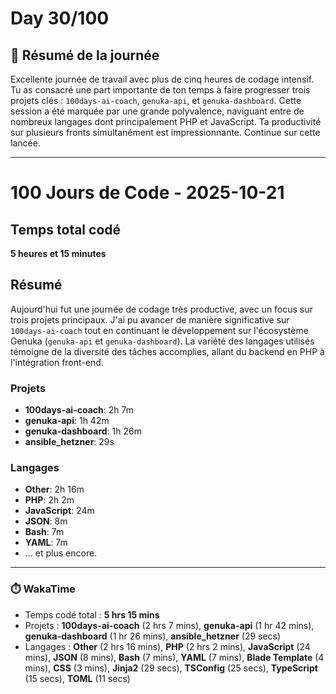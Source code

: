 # Day 30/100

## 🚀 Résumé de la journée
Excellente journée de travail avec plus de cinq heures de codage intensif. Tu as consacré une part importante de ton temps à faire progresser trois projets clés : `100days-ai-coach`, `genuka-api`, et `genuka-dashboard`. Cette session a été marquée par une grande polyvalence, naviguant entre de nombreux langages dont principalement PHP et JavaScript. Ta productivité sur plusieurs fronts simultanément est impressionnante. Continue sur cette lancée.

---

# 100 Jours de Code - 2025-10-21

## Temps total codé
**5 heures et 15 minutes**

## Résumé
Aujourd'hui fut une journée de codage très productive, avec un focus sur trois projets principaux. J'ai pu avancer de manière significative sur `100days-ai-coach` tout en continuant le développement sur l'écosystème Genuka (`genuka-api` et `genuka-dashboard`). La variété des langages utilisés témoigne de la diversité des tâches accomplies, allant du backend en PHP à l'intégration front-end.

### Projets
- **100days-ai-coach**: 2h 7m
- **genuka-api**: 1h 42m
- **genuka-dashboard**: 1h 26m
- **ansible_hetzner**: 29s

### Langages
- **Other**: 2h 16m
- **PHP**: 2h 2m
- **JavaScript**: 24m
- **JSON**: 8m
- **Bash**: 7m
- **YAML**: 7m
- ... et plus encore.

---
### ⏱️ WakaTime
- Temps codé total : **5 hrs 15 mins**
- Projets : **100days-ai-coach** (2 hrs 7 mins), **genuka-api** (1 hr 42 mins), **genuka-dashboard** (1 hr 26 mins), **ansible_hetzner** (29 secs)
- Langages : **Other** (2 hrs 16 mins), **PHP** (2 hrs 2 mins), **JavaScript** (24 mins), **JSON** (8 mins), **Bash** (7 mins), **YAML** (7 mins), **Blade Template** (4 mins), **CSS** (3 mins), **Jinja2** (29 secs), **TSConfig** (25 secs), **TypeScript** (15 secs), **TOML** (11 secs)

